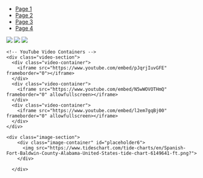 <!DOCTYPE html>
<html lang="en">
<head>
  <meta charset="UTF-8">
  <meta name="viewport" content="width=device-width, initial-scale=1.0">
  <title>GOES-16 Imagery</title>
  <link rel="stylesheet" href="styles.css">
</head>
<body>

  <!-- Top Navigation Bar -->
  <nav class="top-bar">
    <ul>
      <li><a href="#page1">Page 1</a></li>
      <li><a href="#page2">Page 2</a></li>
      <li><a href="#page3">Page 3</a></li>
      <li><a href="#page4">Page 4</a></li>
    </ul>
  </nav>

  <!-- Main Content -->
  <main>
    <!-- Image Placeholders -->
    <div class="image-section">
      <img src="https://radar.weather.gov/ridge/standard/CONUS_loop.gif" , .8>
      <img src="https://cdn.star.nesdis.noaa.gov/GOES16/GLM/SECTOR/smv/EXTENT3/GOES16-SMV-EXTENT3-600x600.gif" frameborder="0" allowfullscreen></iframe>
      <img src="https://cdn.star.nesdis.noaa.gov/GOES16/ABI/SECTOR/taw/Sandwich/GOES16-TAW-Sandwich-900x540.gif" frameborder="0" allowfullscreen></iframe>
    </div>

    <!-- YouTube Video Containers -->
    <div class="video-section">
      <div class="video-container">
        <iframe src="https://www.youtube.com/embed/pJqrjIuvGFE" frameborder="0"></iframe>
      </div>
      <div class="video-container">
        <iframe src="https://www.youtube.com/embed/N5wWOVOTHmQ" frameborder="0" allowfullscreen></iframe>
      </div>
      <div class="video-container">
        <iframe src="https://www.youtube.com/embed/l2em7gqBj00" frameborder="0" allowfullscreen></iframe>
      </div>
    </div>

    <div class="image-section">
        <div class="image-container" id="placeholder6">
          <img src="https://www.tideschart.com/tide-charts/en/Spanish-Fort-Baldwin-County-Alabama-United-States-tide-chart-6149641-ft.png?">
        </div>
       
      </div>

  
  </main>

</body>
</html>
